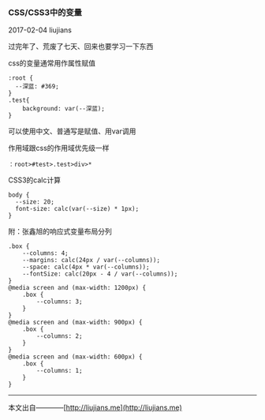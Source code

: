 ### CSS/CSS3中的变量

2017-02-04 liujians

过完年了、荒废了七天、回来也要学习一下东西

css的变量通常用作属性赋值

	:root {
	  --深蓝: #369;
	}
	.test{
		background: var(--深蓝);
	}

可以使用中文、普通写是赋值、用var调用

作用域跟css的作用域优先级一样

	：root>#test>.test>div>*

CSS3的calc计算

	body {
	  --size: 20;   
	  font-size: calc(var(--size) * 1px);
	}

附：张鑫旭的响应式变量布局分列

	.box {
	    --columns: 4;
	    --margins: calc(24px / var(--columns));
	    --space: calc(4px * var(--columns));
	    --fontSize: calc(20px - 4 / var(--columns));
	}
	@media screen and (max-width: 1200px) {
	    .box {
	        --columns: 3;
	    }
	}
	@media screen and (max-width: 900px) {
	    .box {
	        --columns: 2;
	    }
	}
	@media screen and (max-width: 600px) {
	    .box {
	        --columns: 1;
	    }
	}

___
本文出自————[http://liujians.me](http://liujians.me)